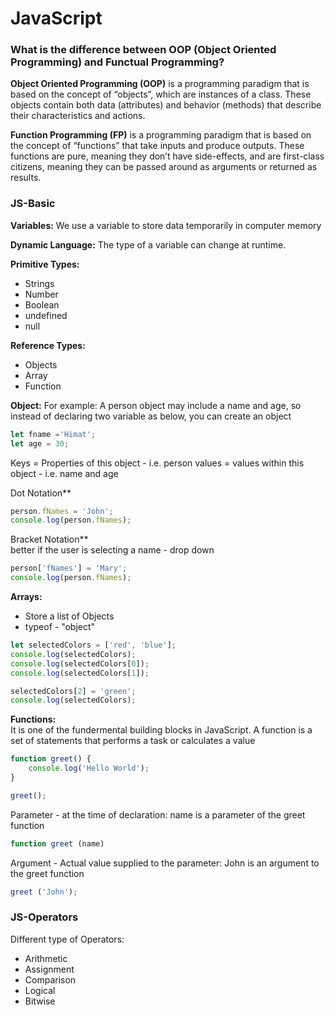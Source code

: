 # JavaScript

### What is the difference between OOP (Object Oriented Programming) and Functual Programming?
**Object Oriented Programming (OOP)** is a programming paradigm that is based on the concept of “objects”, which are instances of a class. These objects contain both data (attributes) and behavior (methods) that describe their characteristics and actions.

**Function Programming (FP)** is a programming paradigm that is based on the concept of “functions” that take inputs and produce outputs. These functions are pure, meaning they don’t have side-effects, and are first-class citizens, meaning they can be passed around as arguments or returned as results.

### JS-Basic
**Variables:** We use a variable to store data temporarily in computer memory

**Dynamic Language:** The type of a variable can change at runtime.

**Primitive Types:**
 - Strings
 - Number
 - Boolean
 - undefined
 - null

 **Reference Types:**
 - Objects
 - Array
 - Function

  **Object:**
For example: A person object may include a name and age, so instead of declaring
 two variable as below, you can create an object
 ```js
 let fname ='Himat';
 let age = 30;
 ```

 Keys = Properties of this object - i.e. person
 values = values within this object - i.e. name and age

Dot Notation**<br>
```js
person.fNames = 'John';
console.log(person.fNames);
```
Bracket Notation**<br> 
better if the user is selecting a name - drop down
```js
person['fNames'] = 'Mary';
console.log(person.fNames);
```
**Arrays:** 
- Store a list of Objects 
- typeof - "object"
```js
let selectedColors = ['red', 'blue'];
console.log(selectedColors);
console.log(selectedColors[0]);
console.log(selectedColors[1]);

selectedColors[2] = 'green';
console.log(selectedColors);
```

**Functions:** <br>
It is one of the fundermental building blocks in JavaScript. A function is a set of statements that performs a task or calculates a value<br>
```js
function greet() {
    console.log('Hello World');
}

greet();
```
Parameter - at the time of declaration: name is a parameter of the greet function
```js
function greet (name)
```

Argument - Actual value supplied to the parameter: John is an argument to the greet function
```js
greet ('John');
```

### JS-Operators
Different type of Operators:
- Arithmetic
- Assignment
- Comparison
- Logical
- Bitwise
